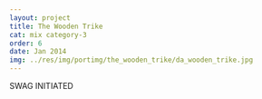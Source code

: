 ```yaml
---
layout: project
title: The Wooden Trike
cat: mix category-3
order: 6
date: Jan 2014
img: ../res/img/portimg/the_wooden_trike/da_wooden_trike.jpg
---
```


SWAG INITIATED